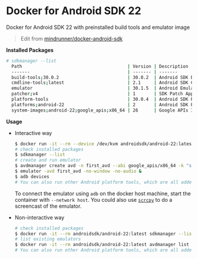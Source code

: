 # Docker for Android SDK 22

Docker for Android SDK 22 with preinstalled build tools and emulator image

> Edit from [mindrunner/docker-android-sdk](https://github.com/mindrunner/docker-android-sdk)

**Installed Packages**
```bash
# sdkmanager --list
  Path                                        | Version | Description                                | Location
  -------                                     | ------- | -------                                    | -------
  build-tools;30.0.2                          | 30.0.2  | Android SDK Build-Tools 30.0.2             | build-tools/30.0.2/
  cmdline-tools;latest                        | 2.1     | Android SDK Command-line Tools (latest)    | cmdline-tools/latest/
  emulator                                    | 30.1.5  | Android Emulator                           | emulator/
  patcher;v4                                  | 1       | SDK Patch Applier v4                       | patcher/v4/
  platform-tools                              | 30.0.4  | Android SDK Platform-Tools                 | platform-tools/
  platforms;android-22                        | 2       | Android SDK Platform 22                    | platforms/android-22/
  system-images;android-22;google_apis;x86_64 | 26      | Google APIs Intel x86 Atom_64 System Image | system-images/android-22/google_apis/x86_64/
```

**Usage**

- Interactive way
  ```bash
  $ docker run -it --rm --device /dev/kvm androidsdk/android-22:latest bash
  # check installed packages
  $ sdkmanager --list
  # create and run emulator
  $ avdmanager create avd -n first_avd --abi google_apis/x86_64 -k "system-images;android-22;google_apis;x86_64"
  $ emulator -avd first_avd -no-window -no-audio &
  $ adb devices
  # You can also run other Android platform tools, which are all added to the PATH environment variable
  ```

  To connect the emulator using `adb` on the docker host machine, start the container with `--network host`.
  You could also use [`scrcpy`](https://github.com/Genymobile/scrcpy) to do a screencast of the emulator.

- Non-interactive way
  ```bash
  # check installed packages
  $ docker run -it --rm androidsdk/android-22:latest sdkmanager --list
  # list existing emulators
  $ docker run -it --rm androidsdk/android-22:latest avdmanager list avd
  # You can also run other Android platform tools, which are all added to the PATH environment variable
  ```